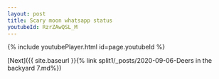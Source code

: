 ```yaml
---
layout: post
title: Scary moon whatsapp status
youtubeId: RzrZAwQSL_M
---
```

 
 

 
 
 


{% include youtubePlayer.html id=page.youtubeId %}
 
[Next]({{ site.baseurl }}{% link  split1/_posts/2020-09-06-Deers in the backyard 7.md%})
 
